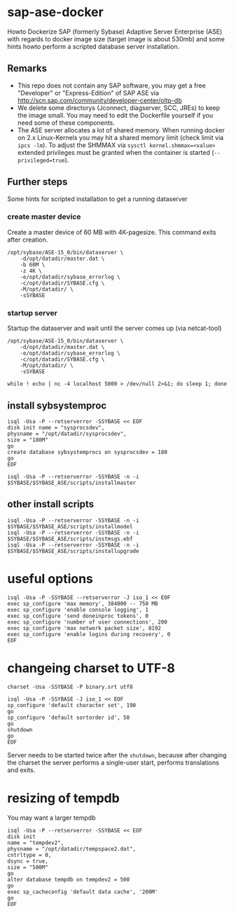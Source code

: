 # sap-ase-docker

Howto Dockerize SAP (formerly Sybase) Adaptive Server Enterprise (ASE) with regards to docker image size (target image
is about 530mb) and some hints howto perform a scripted database server installation.

## Remarks

  * This repo does not contain any SAP software, you may get a free "Developer" or "Express-Edition" of SAP ASE via
    http://scn.sap.com/community/developer-center/oltp-db
  * We delete some directorys (Jconnect, diagserver, SCC, JREs) to keep the image small. You may need to edit the
    Dockerfile yourself if you need some of these components.
  * The ASE server allocates a lot of shared memory. When running docker on 2.x Linux-Kernels you may hit a shared
    memory limit (check limit via `ipcs -lm`). To adjust the SHMMAX via `sysctl kernel.shmmax=<value>` extended
    privileges must be granted when the container is started (`--privileged=true`).

## Further steps

Some hints for scripted installation to get a running dataserver

### create master device

Create a master device of 60 MB with 4K-pagesize. This command exits after creation.

    /opt/sybase/ASE-15_0/bin/dataserver \
        -d/opt/datadir/master.dat \
        -b 60M \
        -z 4K \
        -e/opt/datadir/sybase_errorlog \
        -c/opt/datadir/SYBASE.cfg \
        -M/opt/datadir/ \
        -sSYBASE

### startup server

Startup the dataserver and wait until the server comes up (via netcat-tool)

    /opt/sybase/ASE-15_0/bin/dataserver \
        -d/opt/datadir/master.dat \
        -e/opt/datadir/sybase_errorlog \
        -c/opt/datadir/SYBASE.cfg \
        -M/opt/datadir/ \
        -sSYBASE

    while ! echo | nc -4 localhost 5000 > /dev/null 2>&1; do sleep 1; done

## install sybsystemproc

    isql -Usa -P --retserverror -SSYBASE << EOF
    disk init name = "sysprocsdev",
    physname = "/opt/datadir/sysprocsdev",
    size = "180M"
    go
    create database sybsystemprocs on sysprocsdev = 180
    go
    EOF

    isql -Usa -P --retserverror -SSYBASE -n -i $SYBASE/$SYBASE_ASE/scripts/installmaster

## other install scripts

    isql -Usa -P --retserverror -SSYBASE -n -i $SYBASE/$SYBASE_ASE/scripts/installmodel
    isql -Usa -P --retserverror -SSYBASE -n -i $SYBASE/$SYBASE_ASE/scripts/instmsgs.ebf
    isql -Usa -P --retserverror -SSYBASE -n -i $SYBASE/$SYBASE_ASE/scripts/installupgrade

# useful options

    isql -Usa -P -SSYBASE --retserverror -J iso_1 << EOF
    exec sp_configure 'max memory', 384000 -- 750 MB
    exec sp_configure 'enable console logging', 1
    exec sp_configure 'send doneinproc tokens', 0
    exec sp_configure 'number of user connections', 200
    exec sp_configure 'max network packet size', 8192
    exec sp_configure 'enable logins during recovery', 0
    EOF

# changeing charset to UTF-8

    charset -Usa -SSYBASE -P binary.srt utf8

    isql -Usa -P -SSYBASE -J iso_1 << EOF
    sp_configure 'default character set', 190
    go
    sp_configure 'default sortorder id', 50
    go
    shutdown
    go
    EOF

Server needs to be started twice after the `shutdown`, because after
changing the charset the server performs a single-user start, performs translations and exits.

# resizing of tempdb

You may want a larger tempdb

    isql -Usa -P --retserverror -SSYBASE << EOF 
    disk init
    name = "tempdev2",
    physname = "/opt/datadir/tempspace2.dat",
    cntrltype = 0,
    dsync = true,
    size = "500M"
    go
    alter database tempdb on tempdev2 = 500
    go
    exec sp_cacheconfig 'default data cache', '200M'
    go
    EOF